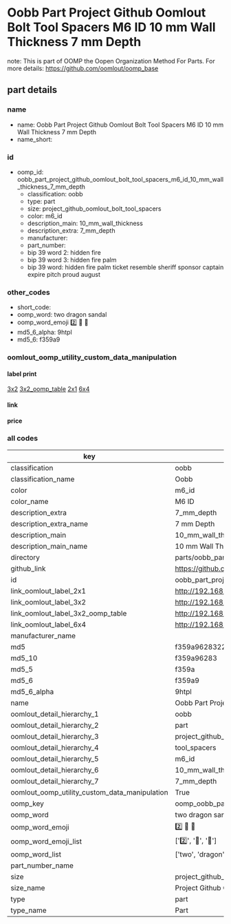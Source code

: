# Oobb Part Project Github Oomlout Bolt Tool Spacers M6 ID 10 mm Wall Thickness 7 mm Depth  

note: This is part of OOMP the Oopen Organization Method For Parts. For more details: https://github.com/oomlout/oomp_base

##  part details
  







### name
* name: Oobb Part Project Github Oomlout Bolt Tool Spacers M6 ID 10 mm Wall Thickness 7 mm Depth
* name_short: 
### id
* oomp_id: oobb_part_project_github_oomlout_bolt_tool_spacers_m6_id_10_mm_wall_thickness_7_mm_depth
  * classification: oobb
  * type: part
  * size: project_github_oomlout_bolt_tool_spacers
  * color: m6_id
  * description_main: 10_mm_wall_thickness
  * description_extra: 7_mm_depth
  * manufacturer: 
  * part_number: 
  * bip 39 word 2: hidden fire
  * bip 39 word 3: hidden fire palm
  * bip 39 word: hidden fire palm ticket resemble sheriff sponsor captain expire pitch proud august

### other_codes
* short_code: 
* oomp_word: two dragon sandal
* oomp_word_emoji :two: :dragon: :sandal:
* md5_6_alpha: 9htpl
* md5_6: f359a9






### oomlout_oomp_utility_custom_data_manipulation
#### label print
[3x2](http://192.168.1.245:1112/?label=oomp%209htpl)
[3x2_oomp_table](http://192.168.1.108:1112/?label=oomp%209htpl)
[2x1](http://192.168.1.242:1112/?label=oomp%209htpl)
[6x4](http://192.168.1.55:1112/?label=oomp%209htpl)    

#### link

                              

#### price







### all codes 
| key | value |  
| --- | --- |  
| classification | oobb |  
| classification_name | Oobb |  
| color | m6_id |  
| color_name | M6 ID |  
| description_extra | 7_mm_depth |  
| description_extra_name | 7 mm Depth |  
| description_main | 10_mm_wall_thickness |  
| description_main_name | 10 mm Wall Thickness |  
| directory | parts/oobb_part_project_github_oomlout_bolt_tool_spacers_m6_id_10_mm_wall_thickness_7_mm_depth |  
| github_link | https://github.com/oomlout/oomlout_oomp_part_src/tree/main/parts/oobb_part_project_github_oomlout_bolt_tool_spacers_m6_id_10_mm_wall_thickness_7_mm_depth |  
| id | oobb_part_project_github_oomlout_bolt_tool_spacers_m6_id_10_mm_wall_thickness_7_mm_depth |  
| link_oomlout_label_2x1 | http://192.168.1.242:1112/?label=oomp%209htpl |  
| link_oomlout_label_3x2 | http://192.168.1.245:1112/?label=oomp%209htpl |  
| link_oomlout_label_3x2_oomp_table | http://192.168.1.108:1112/?label=oomp%209htpl |  
| link_oomlout_label_6x4 | http://192.168.1.55:1112/?label=oomp%209htpl |  
| manufacturer_name |  |  
| md5 | f359a96283223a4f165bae1b3e95cb5b |  
| md5_10 | f359a96283 |  
| md5_5 | f359a |  
| md5_6 | f359a9 |  
| md5_6_alpha | 9htpl |  
| name | Oobb Part Project Github Oomlout Bolt Tool Spacers M6 ID 10 mm Wall Thickness 7 mm Depth |  
| oomlout_detail_hierarchy_1 | oobb |  
| oomlout_detail_hierarchy_2 | part |  
| oomlout_detail_hierarchy_3 | project_github_bolt |  
| oomlout_detail_hierarchy_4 | tool_spacers |  
| oomlout_detail_hierarchy_5 | m6_id |  
| oomlout_detail_hierarchy_6 | 10_mm_wall_thickness |  
| oomlout_detail_hierarchy_7 | 7_mm_depth |  
| oomlout_oomp_utility_custom_data_manipulation | True |  
| oomp_key | oomp_oobb_part_project_github_oomlout_bolt_tool_spacers_m6_id_10_mm_wall_thickness_7_mm_depth |  
| oomp_word | two dragon sandal |  
| oomp_word_emoji | :two: :dragon: :sandal: |  
| oomp_word_emoji_list | [':two:', ':dragon:', ':sandal:'] |  
| oomp_word_list | ['two', 'dragon', 'sandal'] |  
| part_number_name |  |  
| size | project_github_oomlout_bolt_tool_spacers |  
| size_name | Project Github Oomlout Bolt Tool Spacers |  
| type | part |  
| type_name | Part |  
